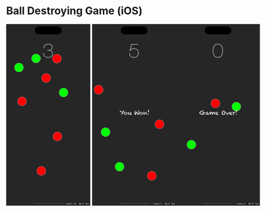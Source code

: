 # Ball Destroying Game (iOS)

<div style="display: flex; flex-direction: row;">
  <img src="https://github.com/ibnesina/Ball-Destroying-Game-iOS-/blob/master/Simulator%20Screenshot%20-%20iPhone%2015%20Pro%20-%202024-04-19%20at%2012.11.14.png" alt="Gameplay Screenshot" style="width: 45%; margin-right: 5px;">
  <img src="https://github.com/ibnesina/Ball-Destroying-Game-iOS-/blob/master/Simulator%20Screenshot%20-%20iPhone%2015%20Pro%20-%202024-04-19%20at%2012.12.30.png" alt="Game Over Screenshot" style="width: 45%;">
  <img src="https://github.com/ibnesina/Ball-Destroying-Game-iOS-/blob/master/Simulator%20Screenshot%20-%20iPhone%2015%20Pro%20-%202024-04-19%20at%2012.12.52.png" alt="Game Over Screenshot" style="width: 45%;">
</div>
